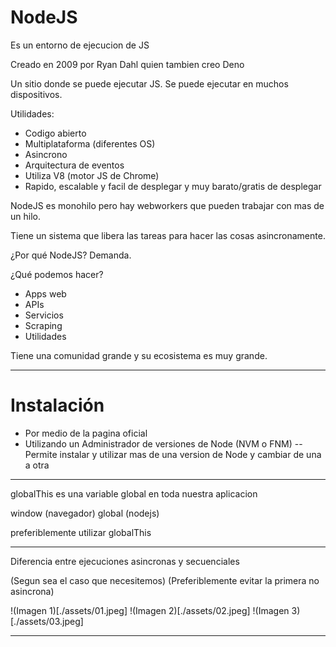 # NodeJS

Es un entorno de ejecucion de JS

Creado en 2009 por Ryan Dahl quien tambien creo Deno

Un sitio donde se puede ejecutar JS. Se puede ejecutar en muchos dispositivos.

Utilidades:
 - Codigo abierto
 - Multiplataforma (diferentes OS)
 - Asincrono
 - Arquitectura de eventos
 - Utiliza V8 (motor JS de Chrome) 
 - Rapido, escalable y facil de desplegar y muy barato/gratis de desplegar

NodeJS es monohilo pero hay webworkers que pueden trabajar con mas de un hilo.

Tiene un sistema que libera las tareas para hacer las cosas asincronamente.

¿Por qué NodeJS?
Demanda.

¿Qué podemos hacer?
 - Apps web
 - APIs
 - Servicios
 - Scraping
 - Utilidades

Tiene una comunidad grande y su ecosistema es muy grande.

---------------------------------------------------------

# Instalación

 - Por medio de la pagina oficial
 - Utilizando un Administrador de versiones de Node (NVM o FNM)
  -- Permite instalar y utilizar mas de una version de Node y cambiar de una a otra

----------------

globalThis es una variable global en toda nuestra aplicacion

window (navegador)
global (nodejs)

preferiblemente utilizar globalThis

-------------------

Diferencia entre ejecuciones asincronas y secuenciales

(Segun sea el caso que necesitemos)
(Preferiblemente evitar la primera no asincrona)

!(Imagen 1)[./assets/01.jpeg]
!(Imagen 2)[./assets/02.jpeg]
!(Imagen 3)[./assets/03.jpeg]

-------------------
